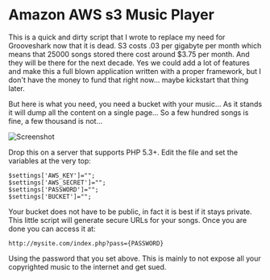 # Amazon AWS s3 Music Player

This is a quick and dirty script that I wrote to replace my need for Grooveshark now that it is dead. S3 costs .03 per gigabyte per month which means that 25000 songs stored there cost around $3.75 per month. And they will be there for the next decade. Yes we could add a lot of features and make this a full blown application written with a proper framework, but I don't have the money to fund that right now... maybe kickstart that thing later.

But here is what you need, you need a bucket with your music... As it stands it will dump all the content on a single page... So a few hundred songs is fine, a few thousand is not...


![Screenshot](https://raw.githubusercontent.com/etopian/amazon-s3-music-player/master/s3-music-player.png)

Drop this on a server that supports PHP 5.3+. Edit the file and set the variables at the very top:

```
$settings['AWS_KEY']="";
$settings['AWS_SECRET']="";
$settings['PASSWORD']="";
$settings['BUCKET']="";
```

Your bucket does not have to be public, in fact it is best if it stays private. This little script will generate secure URLs for your songs. Once you are done you can access it at:
```
http://mysite.com/index.php?pass={PASSWORD}
```

Using the password that you set above. This is mainly to not expose all your copyrighted music to the internet and get sued.
